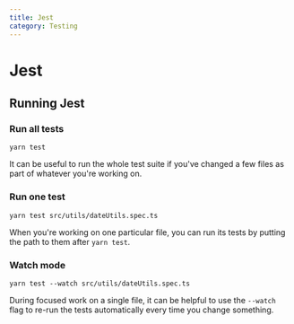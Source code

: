```yaml
---
title: Jest
category: Testing
---
```


# Jest

## Running Jest

### Run all tests

```
yarn test
```

It can be useful to run the whole test suite if you've changed a few files as part of whatever you're working on.

### Run one test

```
yarn test src/utils/dateUtils.spec.ts
```

When you're working on one particular file, you can run its tests by putting the path to them after `yarn test`.

### Watch mode

```
yarn test --watch src/utils/dateUtils.spec.ts
```

During focused work on a single file, it can be helpful to use the `--watch` flag to re-run the tests automatically every time you change something.
